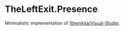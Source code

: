 # TheLeftExit.Presence
Minimalistic implementation of [1thenikita/Visual-Studio](https://github.com/1thenikita/Visual-Studio).
